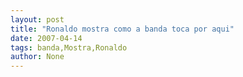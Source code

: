 ```yaml
---
layout: post
title: "Ronaldo mostra como a banda toca por aqui"
date: 2007-04-14
tags: banda,Mostra,Ronaldo
author: None
---
```

 